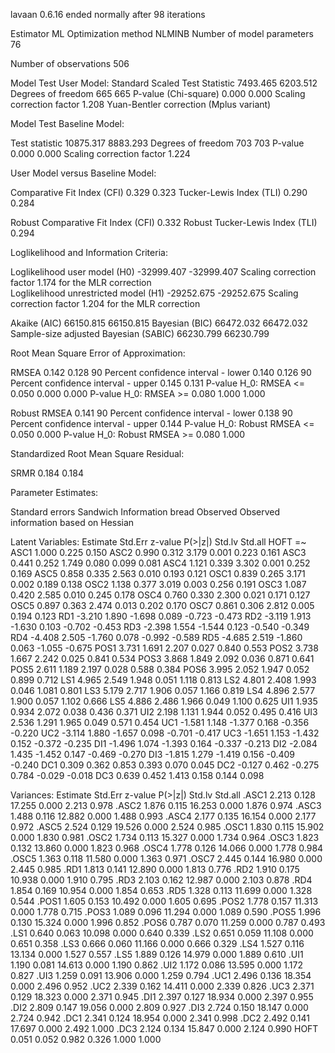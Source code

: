 lavaan 0.6.16 ended normally after 98 iterations

  Estimator                                         ML
  Optimization method                           NLMINB
  Number of model parameters                        76

  Number of observations                           506

Model Test User Model:
                                              Standard      Scaled
  Test Statistic                              7493.465    6203.512
  Degrees of freedom                               665         665
  P-value (Chi-square)                           0.000       0.000
  Scaling correction factor                                  1.208
    Yuan-Bentler correction (Mplus variant)                       

Model Test Baseline Model:

  Test statistic                             10875.317    8883.293
  Degrees of freedom                               703         703
  P-value                                        0.000       0.000
  Scaling correction factor                                  1.224

User Model versus Baseline Model:

  Comparative Fit Index (CFI)                    0.329       0.323
  Tucker-Lewis Index (TLI)                       0.290       0.284
                                                                  
  Robust Comparative Fit Index (CFI)                         0.332
  Robust Tucker-Lewis Index (TLI)                            0.294

Loglikelihood and Information Criteria:

  Loglikelihood user model (H0)             -32999.407  -32999.407
  Scaling correction factor                                  1.174
      for the MLR correction                                      
  Loglikelihood unrestricted model (H1)     -29252.675  -29252.675
  Scaling correction factor                                  1.204
      for the MLR correction                                      
                                                                  
  Akaike (AIC)                               66150.815   66150.815
  Bayesian (BIC)                             66472.032   66472.032
  Sample-size adjusted Bayesian (SABIC)      66230.799   66230.799

Root Mean Square Error of Approximation:

  RMSEA                                          0.142       0.128
  90 Percent confidence interval - lower         0.140       0.126
  90 Percent confidence interval - upper         0.145       0.131
  P-value H_0: RMSEA <= 0.050                    0.000       0.000
  P-value H_0: RMSEA >= 0.080                    1.000       1.000
                                                                  
  Robust RMSEA                                               0.141
  90 Percent confidence interval - lower                     0.138
  90 Percent confidence interval - upper                     0.144
  P-value H_0: Robust RMSEA <= 0.050                         0.000
  P-value H_0: Robust RMSEA >= 0.080                         1.000

Standardized Root Mean Square Residual:

  SRMR                                           0.184       0.184

Parameter Estimates:

  Standard errors                             Sandwich
  Information bread                           Observed
  Observed information based on                Hessian

Latent Variables:
                   Estimate  Std.Err  z-value  P(>|z|)   Std.lv  Std.all
  HOFT =~                                                               
    ASC1              1.000                               0.225    0.150
    ASC2              0.990    0.312    3.179    0.001    0.223    0.161
    ASC3              0.441    0.252    1.749    0.080    0.099    0.081
    ASC4              1.121    0.339    3.302    0.001    0.252    0.169
    ASC5              0.858    0.335    2.563    0.010    0.193    0.121
    OSC1              0.839    0.265    3.171    0.002    0.189    0.138
    OSC2              1.138    0.377    3.019    0.003    0.256    0.191
    OSC3              1.087    0.420    2.585    0.010    0.245    0.178
    OSC4              0.760    0.330    2.300    0.021    0.171    0.127
    OSC5              0.897    0.363    2.474    0.013    0.202    0.170
    OSC7              0.861    0.306    2.812    0.005    0.194    0.123
    RD1              -3.210    1.890   -1.698    0.089   -0.723   -0.473
    RD2              -3.119    1.913   -1.630    0.103   -0.702   -0.453
    RD3              -2.398    1.554   -1.544    0.123   -0.540   -0.349
    RD4              -4.408    2.505   -1.760    0.078   -0.992   -0.589
    RD5              -4.685    2.519   -1.860    0.063   -1.055   -0.675
    POS1              3.731    1.691    2.207    0.027    0.840    0.553
    POS2              3.738    1.667    2.242    0.025    0.841    0.534
    POS3              3.868    1.849    2.092    0.036    0.871    0.641
    POS5              2.611    1.189    2.197    0.028    0.588    0.384
    POS6              3.995    2.052    1.947    0.052    0.899    0.712
    LS1               4.965    2.549    1.948    0.051    1.118    0.813
    LS2               4.801    2.408    1.993    0.046    1.081    0.801
    LS3               5.179    2.717    1.906    0.057    1.166    0.819
    LS4               4.896    2.577    1.900    0.057    1.102    0.666
    LS5               4.886    2.486    1.966    0.049    1.100    0.625
    UI1               1.935    0.934    2.072    0.038    0.436    0.371
    UI2               2.198    1.131    1.944    0.052    0.495    0.416
    UI3               2.536    1.291    1.965    0.049    0.571    0.454
    UC1              -1.581    1.148   -1.377    0.168   -0.356   -0.220
    UC2              -3.114    1.880   -1.657    0.098   -0.701   -0.417
    UC3              -1.651    1.153   -1.432    0.152   -0.372   -0.235
    DI1              -1.496    1.074   -1.393    0.164   -0.337   -0.213
    DI2              -2.084    1.435   -1.452    0.147   -0.469   -0.270
    DI3              -1.815    1.279   -1.419    0.156   -0.409   -0.240
    DC1               0.309    0.362    0.853    0.393    0.070    0.045
    DC2              -0.127    0.462   -0.275    0.784   -0.029   -0.018
    DC3               0.639    0.452    1.413    0.158    0.144    0.098

Variances:
                   Estimate  Std.Err  z-value  P(>|z|)   Std.lv  Std.all
   .ASC1              2.213    0.128   17.255    0.000    2.213    0.978
   .ASC2              1.876    0.115   16.253    0.000    1.876    0.974
   .ASC3              1.488    0.116   12.882    0.000    1.488    0.993
   .ASC4              2.177    0.135   16.154    0.000    2.177    0.972
   .ASC5              2.524    0.129   19.526    0.000    2.524    0.985
   .OSC1              1.830    0.115   15.902    0.000    1.830    0.981
   .OSC2              1.734    0.113   15.327    0.000    1.734    0.964
   .OSC3              1.823    0.132   13.860    0.000    1.823    0.968
   .OSC4              1.778    0.126   14.066    0.000    1.778    0.984
   .OSC5              1.363    0.118   11.580    0.000    1.363    0.971
   .OSC7              2.445    0.144   16.980    0.000    2.445    0.985
   .RD1               1.813    0.141   12.890    0.000    1.813    0.776
   .RD2               1.910    0.175   10.938    0.000    1.910    0.795
   .RD3               2.103    0.162   12.987    0.000    2.103    0.878
   .RD4               1.854    0.169   10.954    0.000    1.854    0.653
   .RD5               1.328    0.113   11.699    0.000    1.328    0.544
   .POS1              1.605    0.153   10.492    0.000    1.605    0.695
   .POS2              1.778    0.157   11.313    0.000    1.778    0.715
   .POS3              1.089    0.096   11.294    0.000    1.089    0.590
   .POS5              1.996    0.130   15.324    0.000    1.996    0.852
   .POS6              0.787    0.070   11.259    0.000    0.787    0.493
   .LS1               0.640    0.063   10.098    0.000    0.640    0.339
   .LS2               0.651    0.059   11.108    0.000    0.651    0.358
   .LS3               0.666    0.060   11.166    0.000    0.666    0.329
   .LS4               1.527    0.116   13.134    0.000    1.527    0.557
   .LS5               1.889    0.126   14.979    0.000    1.889    0.610
   .UI1               1.190    0.081   14.613    0.000    1.190    0.862
   .UI2               1.172    0.086   13.595    0.000    1.172    0.827
   .UI3               1.259    0.091   13.906    0.000    1.259    0.794
   .UC1               2.496    0.136   18.354    0.000    2.496    0.952
   .UC2               2.339    0.162   14.411    0.000    2.339    0.826
   .UC3               2.371    0.129   18.323    0.000    2.371    0.945
   .DI1               2.397    0.127   18.934    0.000    2.397    0.955
   .DI2               2.809    0.147   19.056    0.000    2.809    0.927
   .DI3               2.724    0.150   18.147    0.000    2.724    0.942
   .DC1               2.341    0.124   18.954    0.000    2.341    0.998
   .DC2               2.492    0.141   17.697    0.000    2.492    1.000
   .DC3               2.124    0.134   15.847    0.000    2.124    0.990
    HOFT              0.051    0.052    0.982    0.326    1.000    1.000

